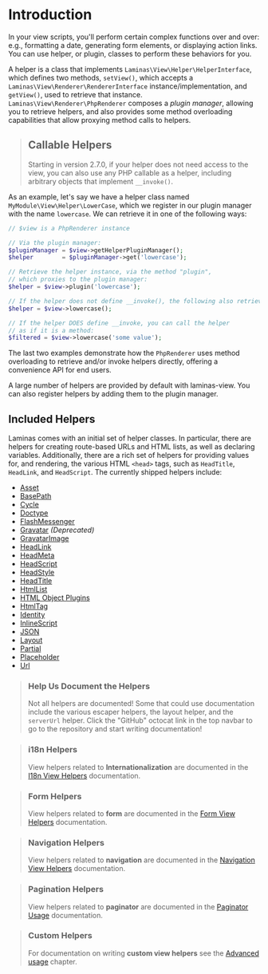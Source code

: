 # Introduction

In your view scripts, you'll perform certain complex functions over and over:
e.g., formatting a date, generating form elements, or displaying action links.
You can use helper, or plugin, classes to perform these behaviors for you.

A helper is a class that implements `Laminas\View\Helper\HelperInterface`, which
defines two methods, `setView()`, which accepts a
`Laminas\View\Renderer\RendererInterface` instance/implementation, and `getView()`,
used to retrieve that instance.  `Laminas\View\Renderer\PhpRenderer` composes a
*plugin manager*, allowing you to retrieve helpers, and also provides some
method overloading capabilities that allow proxying method calls to helpers.

<!-- markdownlint-disable-next-line header-increment -->
> ## Callable Helpers
>
> Starting in version 2.7.0, if your helper does not need access to the view,
> you can also use any PHP callable as a helper, including arbitrary objects
> that implement `__invoke()`.

As an example, let's say we have a helper class named
`MyModule\View\Helper\LowerCase`, which we register in our plugin manager with
the name `lowercase`. We can retrieve it in one of the following ways:

```php
// $view is a PhpRenderer instance

// Via the plugin manager:
$pluginManager = $view->getHelperPluginManager();
$helper        = $pluginManager->get('lowercase');

// Retrieve the helper instance, via the method "plugin",
// which proxies to the plugin manager:
$helper = $view->plugin('lowercase');

// If the helper does not define __invoke(), the following also retrieves it:
$helper = $view->lowercase();

// If the helper DOES define __invoke, you can call the helper
// as if it is a method:
$filtered = $view->lowercase('some value');
```

The last two examples demonstrate how the `PhpRenderer` uses method overloading
to retrieve and/or invoke helpers directly, offering a convenience API for end
users.

A large number of helpers are provided by default with laminas-view.  You can also
register helpers by adding them to the plugin manager.

## Included Helpers

Laminas comes with an initial set of helper classes. In particular, there
are helpers for creating route-based URLs and HTML lists, as well as declaring
variables. Additionally, there are a rich set of helpers for providing values
for, and rendering, the various HTML `<head>` tags, such as `HeadTitle`,
`HeadLink`, and `HeadScript`. The currently shipped helpers include:

- [Asset](asset.md)
- [BasePath](base-path.md)
- [Cycle](cycle.md)
- [Doctype](doctype.md)
- [FlashMessenger](flash-messenger.md)
- [Gravatar](gravatar.md) *(Deprecated)*
- [GravatarImage](gravatar-image.md)
- [HeadLink](head-link.md)
- [HeadMeta](head-meta.md)
- [HeadScript](head-script.md)
- [HeadStyle](head-style.md)
- [HeadTitle](head-title.md)
- [HtmlList](html-list.md)
- [HTML Object Plugins](html-object.md)
- [HtmlTag](html-tag.md)
- [Identity](identity.md)
- [InlineScript](inline-script.md)
- [JSON](json.md)
- [Layout](layout.md)
- [Partial](partial.md)
- [Placeholder](placeholder.md)
- [Url](url.md)

> ### Help Us Document the Helpers
>
> Not all helpers are documented! Some that could use documentation include the
> various escaper helpers, the layout helper, and the `serverUrl` helper. Click
> the "GitHub" octocat link in the top navbar to go to the repository and start
> writing documentation!

> ### i18n Helpers
>
> View helpers related to **Internationalization** are documented in the
> [I18n View Helpers](https://docs.laminas.dev/laminas-i18n/view-helpers/)
> documentation.

> ### Form Helpers
>
> View helpers related to **form** are documented in the
> [Form View Helpers](https://docs.laminas.dev/laminas-form/helper/intro/)
> documentation.

> ### Navigation Helpers
>
> View helpers related to **navigation** are documented in the
> [Navigation View Helpers](https://docs.laminas.dev/laminas-navigation/helpers/intro/)
> documentation.

> ### Pagination Helpers
>
> View helpers related to **paginator** are documented in the
> [Paginator Usage](https://docs.laminas.dev/laminas-paginator/usage/#rendering-pages-with-view-scripts)
> documentation.

> ### Custom Helpers
>
> For documentation on writing **custom view helpers** see the
> [Advanced usage](advanced-usage.md) chapter.
